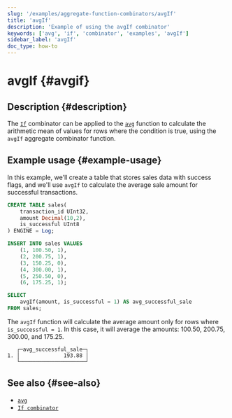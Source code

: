 ```yaml
---
slug: '/examples/aggregate-function-combinators/avgIf'
title: 'avgIf'
description: 'Example of using the avgIf combinator'
keywords: ['avg', 'if', 'combinator', 'examples', 'avgIf']
sidebar_label: 'avgIf'
doc_type: how-to
---
```


# avgIf {#avgif}

## Description {#description}

The [`If`](/sql-reference/aggregate-functions/combinators#-if) combinator can be applied to the [`avg`](/sql-reference/aggregate-functions/reference/avg)
function to calculate the arithmetic mean of values for rows where the condition is true,
using the `avgIf` aggregate combinator function.

## Example usage {#example-usage}

In this example, we'll create a table that stores sales data with success flags,
and we'll use `avgIf` to calculate the average sale amount for successful transactions.

```sql title="Query"
CREATE TABLE sales(
    transaction_id UInt32,
    amount Decimal(10,2),
    is_successful UInt8
) ENGINE = Log;

INSERT INTO sales VALUES
    (1, 100.50, 1),
    (2, 200.75, 1),
    (3, 150.25, 0),
    (4, 300.00, 1),
    (5, 250.50, 0),
    (6, 175.25, 1);

SELECT
    avgIf(amount, is_successful = 1) AS avg_successful_sale
FROM sales;
```

The `avgIf` function will calculate the average amount only for rows where `is_successful = 1`.
In this case, it will average the amounts: 100.50, 200.75, 300.00, and 175.25.

```response title="Response"
   ┌─avg_successful_sale─┐
1. │              193.88 │
   └─────────────────────┘
```

## See also {#see-also}
- [`avg`](/sql-reference/aggregate-functions/reference/avg)
- [`If combinator`](/sql-reference/aggregate-functions/combinators#-if)
